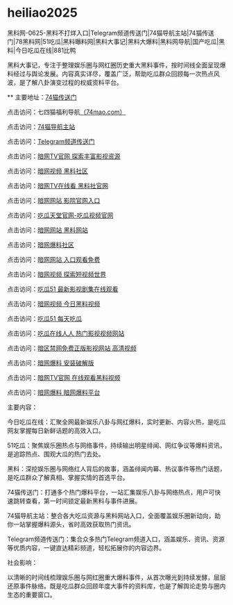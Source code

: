 # heiliao2025
黑料网-0625-黑料不打烊入口|Telegram频道传送门|74猫导航主站|74猫传送门|78黑料网|51吃瓜|黑料曝料网|黑料大事记|黑料大爆料|黑料网导航|国产吃瓜|黑料|今日吃瓜在线|881比鸭

黑料大事记，专注于整理娱乐圈与网红圈历史重大黑料事件，按时间线全面呈现爆料经过与舆论发展。内容真实详尽，覆盖广泛，帮助吃瓜群众回顾每一次热点风波，是了解八卦演变过程的权威资料平台。

** 主要地址：<a href="https://74mao.com/">74猫传送门</a>

点击访问：七四猫福利导航<a href="https://74mao.com/">（74mao.com）</a>

点击访问：<a href="https://74mao.com/">74猫导航主站</a>

点击访问：<a href="https://74mao.com/">Telegram频道传送门</a>

点击访问：<a href="https://aw7-13.pages.dev/">暗网TV官网 探索丰富影视资源</a>

点击访问：<a href="https://aw8-13.pages.dev/">暗网视频 黑料社区</a>

点击访问：<a href="https://aw9-13.pages.dev/">暗网TV在线看 黑料社官网</a>

点击访问：<a href="https://aw3-10.pages.dev/">暗网网站 影院官网入口</a>

点击访问：<a href="https://cg7-09.pages.dev/">吃瓜天堂官网-吃瓜视频官网</a>

点击访问：<a href="https://aw10-01.pages.dev/">暗网网站 黑料网站</a> 

点击访问：<a href="https://aw3-12.pages.dev/">暗网爆料社区</a>

点击访问：<a href="https://aw10-13.pages.dev/">暗网网站 入口观看免费</a>

点击访问：<a href="https://aw8-13.pages.dev/">暗网视频 探索短视频世界</a>

点击访问：<a href="https://cg1-02.pages.dev/">吃瓜51 最新影视剧集在线观看</a>

点击访问：<a href="https://aw8-02.pages.dev/">暗网视频 今日黑料视频</a>

点击访问：<a href="https://cg1-02.pages.dev/">吃瓜51 每天吃瓜 </a>

点击访问：<a href="https://cg10-01.pages.dev/">吃瓜在线人人 热门影视视频网站</a>

点击访问：<a href="https://aw5-01.pages.dev/">暗区禁网免费正版影视网站 高清视频</a>

点击访问：<a href="https://aw6-01.pages.dev/">暗网爆料 安装破解版</a>

点击访问：<a href="https://aw7-13.pages.dev/">暗网TV官网 在线观看黑料视频</a>

点击访问：<a href="https://aw6-13.pages.dev/">暗网爆料 暗网爆料平台</a>

主要内容：

今日吃瓜在线：汇聚全网最新娱乐八卦与网红爆料，实时更新、内容火热，是吃瓜网友掌握每日新鲜话题的高效入口。

51吃瓜：聚焦娱乐圈热点与网络事件，持续输出明星绯闻、网红争议等爆料资讯，是追踪热点、围观大瓜的热门去处。

黑料：深挖娱乐圈与网络红人背后的故事，涵盖绯闻内幕、热议事件等热门话题，是吃瓜群众了解真相、掌握实情的首选平台。

74猫传送门：打通多个热门爆料平台，一站汇集娱乐八卦与网络热点，用户可快速跳转查看，第一时间锁定最新黑料与事件进展。

74猫导航主站：整合各大吃瓜资源与黑料网站入口，全面覆盖娱乐圈新动向，助你一站掌握爆料源头，省时高效获取热门资讯。

Telegram频道传送门：集合众多热门Telegram频道入口，涵盖娱乐、资讯、资源等优质内容，一键直达精彩频道，轻松拓展你的内容边界。

社会影响：

以清晰的时间线梳理娱乐圈与网红圈重大爆料事件，从首次曝光到持续发酵，层层还原事件脉络。既是吃瓜群众回顾年度大事件的资料库，也是了解舆论走势与圈内生态的重要窗口。
<span style="display:none;">[Canonical link](）</span>
